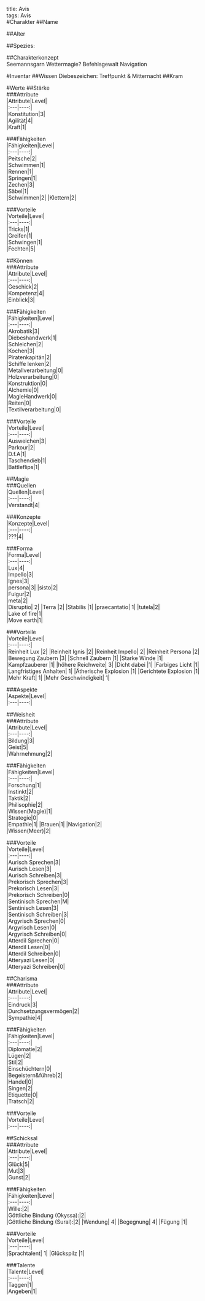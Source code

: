 title: Avis  
tags: Avis  
#Charakter##Name##Alter##Spezies:  ##Charakterkonzept  Seemannsgarn Wettermagie?  Befehlsgewalt Navigation  #Inventar##WissenDiebeszeichen: Treffpunkt & Mitternacht ##Kram  #Werte##Stärke  ###Attribute  |Attribute|Level|  |:---|----:|  |Konstitution|3|  |Agilität|4|  |Kraft|1|    ###Fähigkeiten  |Fähigkeiten|Level|  |:---|----:|  |Peitsche|2|  |Schwimmen|1|  |Rennen|1|  |Springen|1|  |Zechen|3|  |Säbel|1|  |Schwimmen|2||Klettern|2|  ###Vorteile  |Vorteile|Level|  |:---|----:|  |Tricks|1|  |Greifen|1|  |Schwingen|1|  |Fechten|5|      ##Können  ###Attribute  |Attribute|Level|  |:---|----:|  |Geschick|2|  |Kompetenz|4|  |Einblick|3|      ###Fähigkeiten  |Fähigkeiten|Level|  |:---|----:|  |Akrobatik|3|  |Diebeshandwerk|1|  |Schleichen|2|  |Kochen|3|  |Piratenkapitän|2|   |Schiffe lenken|2|  |Metallverarbeitung|0|  |Holzverarbeitung|0|  |Konstruktion|0|  |Alchemie|0|  |MagieHandwerk|0|  |Reiten|0|  |Textilverarbeitung|0|    ###Vorteile  |Vorteile|Level|  |:---|----:|  |Ausweichen|3|  |Parkour|2|  |D.f.A|1|  |Taschendieb|1|  |Battleflips|1|  ##Magie  ###Quellen  |Quellen|Level|  |:---|----:|  |Verstandt|4|    ###Konzepte  |Konzepte|Level|  |:---|----:|  |???|4|    ###Forma  |Forma|Level|  |:---|----:|  |Lux|4|  |Impello|3|  |Ignes|3|  |persona|3| |sisto|2|  |Fulgur|2|  |meta|2|  |Disruptio|	2||Terra 	|2||Stabilis	|1||praecantatio|	1| |tutela|2|   |Lake of fire|1|  |Move earth|1|    ###Vorteile  |Vorteile|Level|  |:---|----:|  |Reinheit Lux	|2||Reinheit Ignis	|2||Reinheit Impello| 	2||Reinheit Persona	|2||Bewegung Zaubern	|3||Schnell Zaubern	|1||Starke Winde	|1||Kampfzauberer	|1||höhere Reichweite|	3||Dicht dabei 	|1||Farbiges Licht	|1||Langfristiges Anhalten| 	1||Ätherische Explosion 	|1||Gerichtete Explosion 	|1||Mehr Kraft| 	1||Mehr Geschwindigkeit| 	1|  ###Aspekte  |Aspekte|Level|  |:---|----:|     ##Weisheit  ###Attribute  |Attribute|Level|  |:---|----:|  |Bildung|3|  |Geist|5|  |Wahrnehmung|2|    ###Fähigkeiten  |Fähigkeiten|Level|  |:---|----:|  |Forschung|1|  |Instinkt|2|  |Taktik|2|  |Philisophie|2|  |Wissen(Magie)|1|  |Strategie|0|  |Empathie|1| |Brauen|1| |Navigation|2|  |Wissen(Meer)|2|    ###Vorteile  |Vorteile|Level|  |:---|----:|  |Aurisch Sprechen|3|  |Aurisch Lesen|3|  |Aurisch Schreiben|3|  |Prekorisch Sprechen|3|  |Prekorisch Lesen|3|  |Prekorisch Schreiben|0|  |Sentinisch Sprechen|M|  |Sentinisch Lesen|3|  |Sentinisch Schreiben|3|  |Argyrisch Sprechen|0|  |Argyrisch Lesen|0|  |Argyrisch Schreiben|0|  |Atterdil Sprechen|0|  |Atterdil Lesen|0|  |Atterdil Schreiben|0|  |Atteryazi Lesen|0|  |Atteryazi Schreiben|0|     ##Charisma  ###Attribute  |Attribute|Level|  |:---|----:|  |Eindruck|3|  |Durchsetzungsvermögen|2|  |Sympathie|4|    ###Fähigkeiten  |Fähigkeiten|Level|  |:---|----:|  |Diplomatie|2|  |Lügen|2|  |Stil|2|  |Einschüchtern|0|  |Begeistern&führeb|2|  |Handel|0|  |Singen|2|  |Etiquette|0|  |Tratsch|2|    ###Vorteile  |Vorteile|Level|  |:---|----:|    ##Schicksal  ###Attribute  |Attribute|Level|  |:---|----:|  |Glück|5|  |Mut|3|  |Gunst|2|    ###Fähigkeiten  |Fähigkeiten|Level|  |:---|----:|  |Wille:|2|  |Göttliche Bindung (Okyssa):|2|  |Göttliche Bindung (Sural):|2| |Wendung| 	4||Begegnung| 	4||Fügung 	|1| ###Vorteile  |Vorteile|Level|  |:---|----:|  |Sprachtalent|	1||Glückspilz	|1|  ###Talente  |Talente|Level|  |:---|----:|  |Taggen|1|  |Angeben|1|    